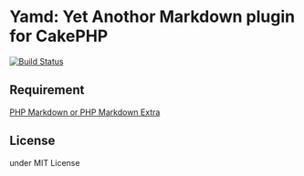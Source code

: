 # Yamd: Yet Anothor Markdown plugin for CakePHP

[![Build Status](https://travis-ci.org/k1LoW/Yamd.png?branch=master)](https://travis-ci.org/k1LoW/Yamd)

## Requirement

[PHP Markdown or PHP Markdown Extra](http://michelf.ca/projects/php-markdown/)

## License

under MIT License
